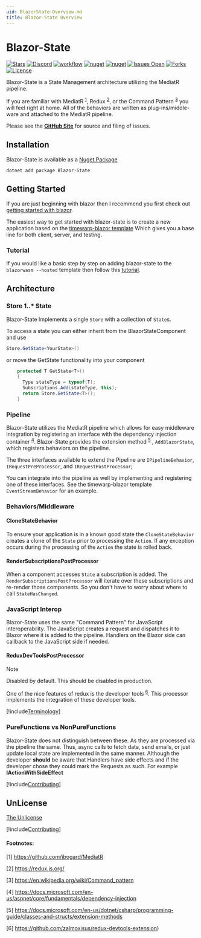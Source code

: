 ```yaml
---
uid: BlazorState:Overview.md
title: Blazor-State Overview
---
```


# Blazor-State

[![Stars](https://img.shields.io/github/stars/TimeWarpEngineering/blazor-state?logo=github)](https://github.com/TimeWarpEngineering/blazor-state)
[![Discord](https://img.shields.io/discord/715274085940199487?logo=discord)](https://discord.gg/7F4bS2T)
[![workflow](https://github.com/TimeWarpEngineering/blazor-state/actions/workflows/release-build.yml/badge.svg)](https://github.com/TimeWarpEngineering/blazor-state/actions)
[![nuget](https://img.shields.io/nuget/v/Blazor-State?logo=nuget)](https://www.nuget.org/packages/Blazor-State/)
[![nuget](https://img.shields.io/nuget/dt/Blazor-State?logo=nuget)](https://www.nuget.org/packages/Blazor-State/)
[![Issues Open](https://img.shields.io/github/issues/TimeWarpEngineering/blazor-state.svg?logo=github)](https://github.com/TimeWarpEngineering/blazor-state/issues)
[![Forks](https://img.shields.io/github/forks/TimeWarpEngineering/blazor-state)](https://github.com/TimeWarpEngineering/blazor-state)
[![License](https://img.shields.io/github/license/TimeWarpEngineering/blazor-state.svg?style=flat-square&logo=github)](https://github.com/TimeWarpEngineering/blazor-state/issues)

Blazor-State is a State Management architecture utilizing the MediatR pipeline.

If you are familiar with MediatR <sup><a href="#footnotes">1</a></sup>, Redux <sup><a href="#footnotes">2</a></sup>,
or the Command Pattern <sup><a href="#footnotes">3</a></sup>
you will feel right at home.
All of the behaviors are written as plug-ins/middle-ware and attached to the MediatR pipeline.

Please see the **[GitHub Site](https://github.com/TimeWarpEngineering/blazor-state)** for source and filing of issues.

## Installation

Blazor-State is available as a [Nuget Package](https://www.nuget.org/packages/Blazor-State/)

```console
dotnet add package Blazor-State
```

## Getting Started

If you are just beginning with blazor then I recommend you first check out [getting started with blazor](https://docs.microsoft.com/en-us/aspnet/core/blazor/get-started).

The easiest way to get started with blazor-state is to create a new application based on the [timewarp-blazor template](https://timewarpengineering.github.io/timewarp-templates/TimeWarpBlazorTemplate/Overview.html)
Which gives you a base line for both client, server, and testing.

### Tutorial

If you would like a basic step by step on adding blazor-state to the `blazorwasm --hosted` template then follow this [tutorial](xref:BlazorState:Tutorial.md).

## Architecture

### Store 1..* State

Blazor-State Implements a single `Store` with a collection of `State`s.

To access a state you can either inherit from the BlazorStateComponent and use

```csharp
Store.GetState<YourState>()
```

or move the GetState functionality into your component

```csharp
    protected T GetState<T>()
    {
      Type stateType = typeof(T);
      Subscriptions.Add(stateType, this);
      return Store.GetState<T>();
    }
```

### Pipeline
Blazor-State utilizes the MediatR pipeline which allows for easy middleware integration
by registering an interface with the dependency injection container <sup><a href="#footnotes">4</a></sup>.
Blazor-State provides the extension method <sup><a href="#footnotes">5</a></sup> , `AddBlazorState`, which registers behaviors on the pipeline.

The three interfaces available to extend the Pipeline are `IPipelineBehavior`, `IRequestPreProcessor`,
and `IRequestPostProcessor`;

You can integrate into the pipeline as well by implementing and registering one of these interfaces.
See the timewarp-blazor template `EventStreamBehavior` for an example.

### Behaviors/Middleware

#### CloneStateBehavior

To ensure your application is in a known good state the `CloneStateBehavior` creates a clone of the `State` prior to processing the `Action`.
If any exception occurs during the processing of the `Action` the state is rolled back.

#### RenderSubscriptionsPostProcessor

When a component accesses `State` a subscription is added.
The `RenderSubscriptionsPostProcessor` will iterate over these subscriptions and re-render those components.
So you don't have to worry about where to call `StateHasChanged`.

### JavaScript Interop

Blazor-State uses the same "Command Pattern" for JavaScript interoperability.
The JavaScript creates a request and dispatches it to Blazor where it is added to the pipeline.
Handlers on the Blazor side can callback to the JavaScript side if needed.

#### ReduxDevToolsPostProcessor

> [!NOTE]
> Disabled by default.  This should be disabled in production.

One of the nice features of redux is the developer tools <sup><a href="#footnotes">6</a></sup>.
This processor implements the integration of these developer tools.

[!include[Terminology](Partials/terminology.md)]

### PureFunctions vs NonPureFunctions

Blazor-State does not distinguish between these.
As they are processed via the pipeline the same.
Thus, async calls to fetch data, send emails, or just update local state
are implemented in the same manner. Although the developer **should** be aware that Handlers have side effects and
if the developer chose they could mark the Requests as such. For example **IActionWithSideEffect**

[!include[Contributing](Partials/acknowledgements.md)]

## UnLicense

[The Unlicense](https://choosealicense.com/licenses/unlicense/)

[!include[Contributing](Partials/contributing.md)]

#### Footnotes:
[1] https://github.com/jbogard/MediatR

[2] https://redux.js.org/

[3] https://en.wikipedia.org/wiki/Command_pattern

[4] https://docs.microsoft.com/en-us/aspnet/core/fundamentals/dependency-injection

[5] https://docs.microsoft.com/en-us/dotnet/csharp/programming-guide/classes-and-structs/extension-methods

[6] https://github.com/zalmoxisus/redux-devtools-extension)

